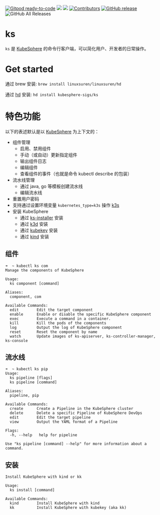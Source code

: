 [![Gitpod ready-to-code](https://img.shields.io/badge/Gitpod-ready--to--code-blue?logo=gitpod)](https://gitpod.io/#https://github.com/kubesphere-sigs/ks)
[![](https://goreportcard.com/badge/kubesphere-sigs/ks)](https://goreportcard.com/report/kubesphere-sigs/ks)
[![](http://img.shields.io/badge/godoc-reference-5272B4.svg?style=flat-square)](https://godoc.org/github.com/kubesphere-sigs/ks)
[![Contributors](https://img.shields.io/github/contributors/kubesphere-sigs/ks.svg)](https://github.com/kubesphere-sigs/ks/graphs/contributors)
[![GitHub release](https://img.shields.io/github/release/kubesphere-sigs/ks.svg?label=release)](https://github.com/kubesphere-sigs/ks/releases/latest)
![GitHub All Releases](https://img.shields.io/github/downloads/kubesphere-sigs/ks/total)

# ks

`ks` 是 [KubeSphere](https://github.com/kubesphere/kubesphere) 的命令行客户端，可以简化用户、开发者的日常操作。

# Get started

通过 brew 安装: `brew install linuxsuren/linuxsuren/hd`

通过 [hd](https://github.com/linuxsuren/http-downloader) 安装: `hd install kubesphere-sigs/ks`

# 特色功能

以下的表述默认是以 [KubeSphere](https://github.com/kubesphere/kubesphere) 为上下文的：

* 组件管理
  * 启用、禁用组件
  * 手动（或自动）更新指定组件
  * 输出组件日志
  * 编辑组件
  * 查看组件的事件（也就是命令 kubectl describe 的包装）
* 流水线管理
  * 通过 java, go 等模板创建流水线
  * 编辑流水线
* 重置用户密码
* 支持通过设置环境变量 `kubernetes_type=k3s` 操作 [k3s](https://github.com/k3s-io/k3s) 
* 安装 KubeSphere
  * 通过 [ks-installer](https://github.com/kubesphere/ks-installer) 安装
  * 通过 [k3d](https://github.com/rancher/k3d) 安装
  * 通过 [kubekey](https://github.com/kubesphere/kubekey) 安装
  * 通过 [kind](https://github.com/kubernetes-sigs/kind) 安装

## 组件

```
➜  ~ kubectl ks com
Manage the components of KubeSphere

Usage:
  ks component [command]

Aliases:
  component, com

Available Commands:
  edit        Edit the target component
  enable      Enable or disable the specific KubeSphere component
  exec        Execute a command in a container.
  kill        Kill the pods of the components
  log         Output the log of KubeSphere component
  reset       Reset the component by name
  watch       Update images of ks-apiserver, ks-controller-manager, ks-console
```

## 流水线

```
➜  ~ kubectl ks pip
Usage:
  ks pipeline [flags]
  ks pipeline [command]

Aliases:
  pipeline, pip

Available Commands:
  create      Create a Pipeline in the KubeSphere cluster
  delete      Delete a specific Pipeline of KubeSphere DevOps
  edit        Edit the target pipeline
  view        Output the YAML format of a Pipeline

Flags:
  -h, --help   help for pipeline

Use "ks pipeline [command] --help" for more information about a command.
```

## 安装

```
Install KubeSphere with kind or kk

Usage:
  ks install [command]

Available Commands:
  kind        Install KubeSphere with kind
  kk          Install KubeSphere with kubekey (aka kk)
```
